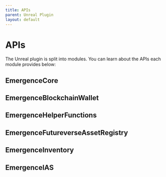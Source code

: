 ```yaml
---
title: APIs
parent: Unreal Plugin
layout: default
---
```


# APIs

The Unreal plugin is split into modules. You can learn about the APIs each module provides below:

## EmergenceCore

## EmergenceBlockchainWallet

## EmergenceHelperFunctions

## EmergenceFutureverseAssetRegistry

## EmergenceInventory

## EmergenceIAS